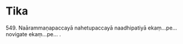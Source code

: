 

# Tika







549\. Naārammaṇapaccayā nahetupaccayā naadhipatiyā ekaṃ…pe…  novigate ekaṃ…pe… .



